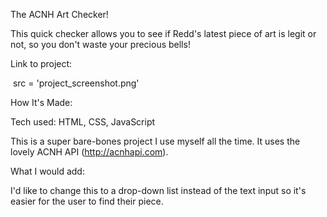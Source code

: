 The ACNH Art Checker!

This quick checker allows you to see if Redd's latest piece of art is legit or not, so you don't waste your precious bells!

Link to project: 

<img> src = 'project_screenshot.png' </img>

How It's Made:

Tech used: HTML, CSS, JavaScript

This is a super bare-bones project I use myself all the time. It uses the lovely ACNH API (http://acnhapi.com). 


What I would add:

I'd like to change this to a drop-down list instead of the text input so it's easier for the user to find their piece. 

